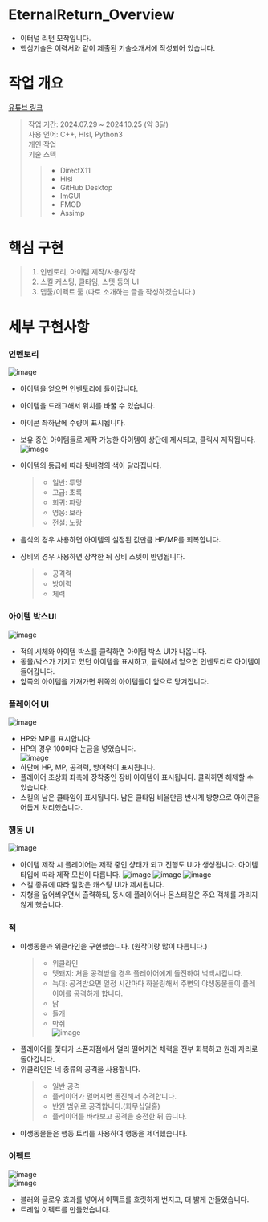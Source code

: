 # EternalReturn_Overview
- 이터널 리턴 모작입니다.  
- 핵심기술은 이력서와 같이 제출된 기술소개서에 작성되어 있습니다.  

# 작업  개요
[유튜브 링크](https://youtu.be/VZujHWG_ztw)  
> 작업 기간: 2024.07.29 ~ 2024.10.25 (약 3달)  
> 사용 언어: C++, Hlsl, Python3  
> 개인 작업  
> 기술 스텍  
>>- DirectX11  
>>- Hlsl  
>>- GitHub Desktop  
>>- ImGUI  
>>- FMOD  
>>- Assimp  

# 핵심 구현
> 1. 인벤토리, 아이템 제작/사용/장착
> 2. 스킬 캐스팅, 쿨타임, 스텟 등의 UI
> 3. 맵툴/이펙트 툴 (따로 소개하는 글을 작성하겠습니다.)

# 세부 구현사항
### 인벤토리
![image](https://github.com/user-attachments/assets/c63aa028-7f79-47cf-9096-1efde2c3e265)  
- 아이템을 얻으면 인벤토리에 들어갑니다.  
- 아이템을 드래그해서 위치를 바꿀 수 있습니다.
- 아이콘 좌하단에 수량이 표시됩니다.
- 보유 중인 아이템들로 제작 가능한 아이템이 상단에 제시되고, 클릭시 제작됩니다.  
![image](https://github.com/user-attachments/assets/4d3c1aac-d7b0-4f41-b795-d9b5f71842ad)  


- 아이템의 등급에 따라 뒷배경의 색이 달라집니다.
   >- 일반: 투명
   >- 고급: 초록  
   >- 희귀: 파랑  
   >- 영웅: 보라  
   >- 전설: 노랑
- 음식의 경우 사용하면 아이템의 설정된 값만큼 HP/MP를 회복합니다.
- 장비의 경우 사용하면 장착한 뒤 장비 스텟이 반영됩니다.
   >- 공격력  
   >- 방어력  
   >- 체력
   
### 아이템 박스UI
![image](https://github.com/user-attachments/assets/5871febd-c17d-42e9-82c2-ca754a58b111)  
- 적의 시체와 아이템 박스를 클릭하면 아이템 박스 UI가 나옵니다.  
- 동물/박스가 가지고 있던 아이템을 표시하고, 클릭해서 얻으면 인벤토리로 아이템이 들어갑니다.  
- 앞쪽의 아이템을 가져가면 뒤쪽의 아이템들이 앞으로 당겨집니다.  
### 플레이어 UI
![image](https://github.com/user-attachments/assets/d0de5c67-6a94-44a8-a255-17e016991f09)  

- HP와 MP를 표시합니다.
- HP의 경우 100마다 눈금을 넣었습니다.  
![image](https://github.com/user-attachments/assets/aa23b659-e6d2-436d-942d-c4374b4e4dcc)  
- 하단에 HP, MP, 공격력, 방어력이 표시됩니다.
- 플레이어 초상화 좌측에 장착중인 장비 아이템이 표시됩니다. 클릭하면 해제할 수 있습니다.
- 스킬의 남은 쿨타임이 표시됩니다. 남은 쿨타임 비율만큼 반시계 방향으로 아이콘을 어둡게 처리했습니다.
### 행동 UI
![image](https://github.com/user-attachments/assets/e2faa62c-cb7d-4d06-bbf4-15155ed982db)  
- 아이템 제작 시 플레이어는 제작 중인 샹태가 되고 진행도 UI가 생성됩니다.
  아이템 타입에 따라 제작 모션이 다릅니다.
![image](https://github.com/user-attachments/assets/2225063e-23a8-46f1-9333-74f4b69f32dc)
![image](https://github.com/user-attachments/assets/32bed7f6-3c89-4346-b98c-a7d681bc3fd1)
![image](https://github.com/user-attachments/assets/0023a2b5-7371-41bc-a6da-82c89344c3b5)
- 스킬 종류에 따라 알맞은 캐스팅 UI가 제시됩니다.
- 지형을 덮어씌우면서 출력하되, 동시에 플레이어나 몬스터같은 주요 객체를 가리지 않게 했습니다.

### 적
- 야생동물과 위클라인을 구현했습니다. (원작이랑 많이 다릅니다.)  
   >- 위클라인  
   >- 멧돼지: 처음 공격받을 경우 플레이어에게 돌진하여 넉백시킵니다.  
   >- 늑대: 공격받으면 일정 시간마다 하울링해서 주변의 야생동물들이 플레이어를 공격하게 합니다.  
   >- 닭  
   >- 들개  
   >- 박쥐  
   >![image](https://github.com/user-attachments/assets/9df1d9ce-f406-4ba6-89d5-284c9427e6f1)  
- 플레이어를 쫓다가 스폰지점에서 멀리 떨어지면 체력을 전부 회복하고 원래 자리로 돌아갑니다.  
- 위클라인은 네 종류의 공격을 사용합니다.  
   >- 일반 공격  
   >- 플레이어가 멀어지면 돌진해서 추격합니다.  
   >- 반원 범위로 공격합니다.(화무십일홍)  
   >- 플레이어를 바라보고 공격을 충전한 뒤 쏩니다.  
- 야생동물들은 행동 트리를 사용하여 행동을 제어했습니다.  

### 이펙트
![image](https://github.com/user-attachments/assets/d408f13e-d136-4df5-be8d-1ee269d9392c)   
![image](https://github.com/user-attachments/assets/072efd4b-8405-4a9e-9edf-3446d34eb946)  
- 블러와 글로우 효과를 넣어서 이펙트를 흐릿하게 번지고, 더 밝게 만들었습니다.
- 트레일 이펙트를 만들었습니다.
